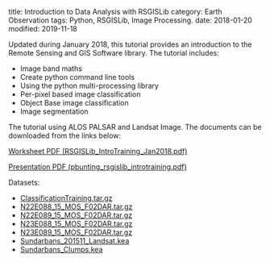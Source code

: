 title: Introduction to Data Analysis with  RSGISLib
category: Earth Observation
tags: Python, RSGISLib, Image Processing.
date: 2018-01-20
modified: 2019-11-18

Updated during January 2018, this tutorial provides an introduction to the Remote Sensing and GIS Software library. The tutorial includes:

*   Image band maths
*   Create python command line tools
*   Using the python multi-processing library
*   Per-pixel based image classification
*   Object Base image classification
*   Image segmentation

The tutorial using ALOS PALSAR and Landsat Image. The documents can be downloaded from the links below:

[Worksheet PDF (RSGISLib_IntroTraining_Jan2018.pdf)](http://www.rsgislib.org/docs/RSGISLib_IntroTraining_Jan2018.pdf)

[Presentation PDF (pbunting_rsgislib_introtraining.pdf)](http://www.rsgislib.org/docs/pbunting_rsgislib_introtraining.pdf)

Datasets:

-   [ClassificationTraining.tar.gz](https://www.dropbox.com/s/8c02080w9o6xeos/ClassificationTraining.tar.gzhttps://www.dropbox.com/s/8c02080w9o6xeos/ClassificationTraining.tar.gz)
-   [N22E088_15_MOS_F02DAR.tar.gz](https://www.dropbox.com/s/w8u6m23d7bzzc4z/N22E088_15_MOS_F02DAR.tar.gz)
-   [N22E089_15_MOS_F02DAR.tar.gz](https://www.dropbox.com/s/aq8xofdw57bffit/N22E089_15_MOS_F02DAR.tar.gz)
-   [N23E088_15_MOS_F02DAR.tar.gz](https://www.dropbox.com/s/ueil1lhxw09zygj/N23E088_15_MOS_F02DAR.tar.gz)
-   [N23E089_15_MOS_F02DAR.tar.gz](https://www.dropbox.com/s/2vo1o52eyomx9lq/N23E089_15_MOS_F02DAR.tar.gz)
-   [Sundarbans_201511_Landsat.kea](https://www.dropbox.com/s/y6vicgx907ldv91/Sundarbans_201511_Landsat.kea)
-   [Sundarbans_Clumps.kea](https://www.dropbox.com/s/mllxwuqktf8c15s/Sundarbans_Clumps.keahttps://www.dropbox.com/s/mllxwuqktf8c15s/Sundarbans_Clumps.kea)

<!--stackedit_data:
eyJoaXN0b3J5IjpbLTE5MjA5MTA1MThdfQ==
-->
